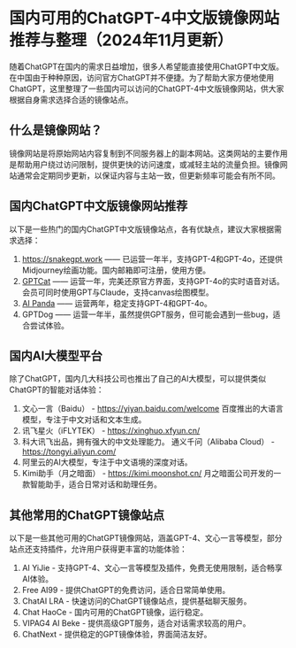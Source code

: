 # 国内可用的ChatGPT-4中文版镜像网站推荐与整理（2024年11月更新）

随着ChatGPT在国内的需求日益增加，很多人希望能直接使用ChatGPT中文版。在中国由于种种原因，访问官方ChatGPT并不便捷。为了帮助大家方便地使用ChatGPT，这里整理了一些国内可以访问的ChatGPT-4中文版镜像网站，供大家根据自身需求选择合适的镜像站点。

## 什么是镜像网站？
镜像网站是将原始网站内容复制到不同服务器上的副本网站。这类网站的主要作用是帮助用户绕过访问限制，提供更快的访问速度，或减轻主站的流量负担。镜像网站通常会定期同步更新，以保证内容与主站一致，但更新频率可能会有所不同。

## 国内ChatGPT中文版镜像网站推荐
以下是一些热门的国内ChatGPT中文版镜像站点，各有优缺点，建议大家根据需求选择：

1. https://snakegpt.work —— 已运营一年半，支持GPT-4和GPT-4o，还提供Midjourney绘画功能。国内邮箱即可注册，使用方便。
2. [GPTCat](https://gptcat.net/) —— 运营一年，完美还原官方界面，支持GPT-4o的实时语音对话。会员可同时使用GPT与Claude，支持canvas绘图模型。
3. [ AI Panda](https://ai-panda.xyz/login?invite_code=34137c47) —— 运营两年，稳定支持GPT-4和GPT-4o。
4. GPTDog —— 运营一年半，虽然提供GPT服务，但可能会遇到一些bug，适合尝试体验。


## 国内AI大模型平台
除了ChatGPT，国内几大科技公司也推出了自己的AI大模型，可以提供类似ChatGPT的智能对话体验：

1. 文心一言（Baidu） - https://yiyan.baidu.com/welcome
百度推出的大语言模型，专注于中文对话和文本生成。
2. 讯飞星火（iFLYTEK） - https://xinghuo.xfyun.cn/
3. 科大讯飞出品，拥有强大的中文处理能力。
通义千问（Alibaba Cloud） - https://tongyi.aliyun.com/
4. 阿里云的AI大模型，专注于中文语境的深度对话。
5. Kimi助手（月之暗面） - https://kimi.moonshot.cn/
月之暗面公司开发的一款智能助手，适合日常对话和助理任务。

## 其他常用的ChatGPT镜像站点
以下是一些其他可用的ChatGPT镜像网站，涵盖GPT-4、文心一言等模型，部分站点还支持插件，允许用户获得更丰富的功能体验：

1. AI YiJie - 支持GPT-4、文心一言等模型及插件，免费无使用限制，适合畅享AI体验。
2. Free AI99 - 提供ChatGPT的免费访问，适合日常简单使用。
3. ChatAI LRA - 快速访问的ChatGPT镜像站点，提供基础聊天服务。
4. Chat HaoCe - 国内可用的ChatGPT镜像，运行稳定。
5. VIPAG4 AI Beke - 提供高级GPT服务，适合对话需求较高的用户。
6. ChatNext - 提供稳定的GPT镜像体验，界面简洁友好。
